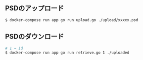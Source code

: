 ## PSDのアップロード
```bash
$ docker-compose run app go run upload.go ./upload/xxxxx.psd
```

## PSDのダウンロード
```bash
# 1 = id
$ docker-compose run app go run retrieve.go 1 ./uploaded
```